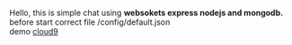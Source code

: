 Hello, this is simple chat using <b>websokets express nodejs and mongodb.</b> <br> 
before start correct file /config/default.json
<br>
demo <a href="https://websoketchat-maxwebgt.c9users.io/chat">cloud9</a>
